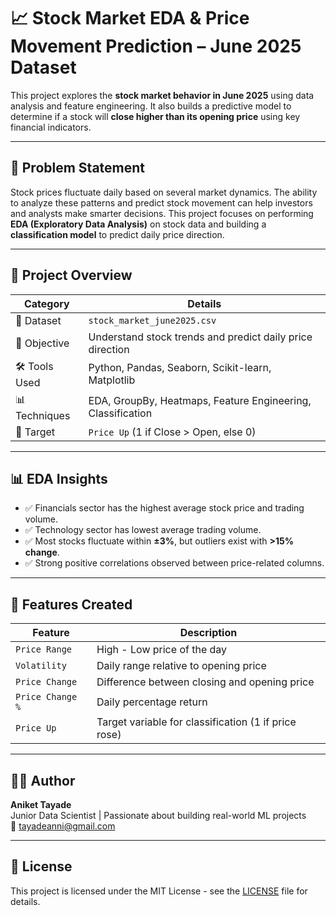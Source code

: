 # 📈 Stock Market EDA & Price Movement Prediction – June 2025 Dataset

This project explores the **stock market behavior in June 2025** using data analysis and feature engineering. It also builds a predictive model to determine if a stock will **close higher than its opening price** using key financial indicators.

---

## 📌 Problem Statement

Stock prices fluctuate daily based on several market dynamics. The ability to analyze these patterns and predict stock movement can help investors and analysts make smarter decisions. This project focuses on performing **EDA (Exploratory Data Analysis)** on stock data and building a **classification model** to predict daily price direction.

---

## 🧾 Project Overview

| Category        | Details                                                  |
|----------------|----------------------------------------------------------|
| 📁 Dataset      | `stock_market_june2025.csv`                              |
| 🎯 Objective    | Understand stock trends and predict daily price direction |
| 🛠️ Tools Used   | Python, Pandas, Seaborn, Scikit-learn, Matplotlib        |
| 📊 Techniques   | EDA, GroupBy, Heatmaps, Feature Engineering, Classification |
| 🎯 Target       | `Price Up` (1 if Close > Open, else 0)                   |

---

## 📊 EDA Insights

- ✅ Financials sector has the highest average stock price and trading volume.
- ✅ Technology sector has lowest average trading volume.
- ✅ Most stocks fluctuate within **±3%**, but outliers exist with **>15% change**.
- ✅ Strong positive correlations observed between price-related columns.

---

## 🔧 Features Created

| Feature            | Description                                           |
|-------------------|-------------------------------------------------------|
| `Price Range`      | High - Low price of the day                          |
| `Volatility`       | Daily range relative to opening price                |
| `Price Change`     | Difference between closing and opening price         |
| `Price Change %`   | Daily percentage return                              |
| `Price Up`         | Target variable for classification (1 if price rose) |

---


## 👨‍💻 Author

**Aniket Tayade**  
Junior Data Scientist | Passionate about building real-world ML projects  
📧 tayadeanni@gmail.com

---

## 📜 License
This project is licensed under the MIT License - see the [LICENSE](LICENSE) file for details.
